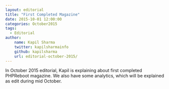 ```yaml
---
layout: editorial
title: "First Completed Magazine"
date: 2015-10-01 12:00:00
categories: October2015
tags:
  - Editorial
author:
    name: Kapil Sharma
    twitter: kapilsharmainfo
    github: kapilsharma
    url: editorial-october-2015/
---
```


In October 2015 editorial, Kapil is explaining about first completed PHPReboot magazine. We also have some analytics,
which will be explained as edit during mid October.